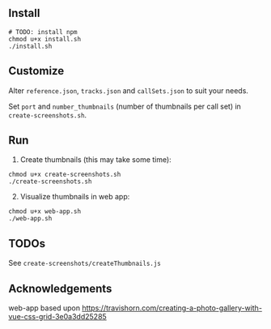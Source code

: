 ## Install 

```
# TODO: install npm
chmod u+x install.sh
./install.sh 
```

## Customize 

Alter `reference.json`, `tracks.json` and `callSets.json` to suit your needs. 

Set `port` and `number_thumbnails` (number of thumbnails per call set) in `create-screenshots.sh`.

## Run  

1. Create thumbnails (this may take some time):

```
chmod u+x create-screenshots.sh
./create-screenshots.sh
```

2. Visualize thumbnails in web app:
```
chmod u+x web-app.sh
./web-app.sh
```

## TODOs

See `create-screenshots/createThumbnails.js`

## Acknowledgements

web-app based upon https://travishorn.com/creating-a-photo-gallery-with-vue-css-grid-3e0a3dd25285

